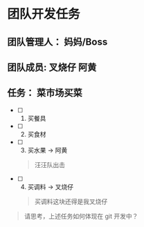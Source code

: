 # 团队开发任务

## 团队管理人： 妈妈/Boss

## 团队成员: 叉烧仔 阿黄

## 任务： 菜市场买菜

- [ ] 1. 买餐具
- [ ] 2. 买食材
- [ ] 3. 买水果 -> 阿黄
  > 汪汪队出击
- [ ] 4. 买调料 -> 叉烧仔
  > 买调料这块还得是我叉烧仔

> 请思考，上述任务如何体现在 git 开发中？
